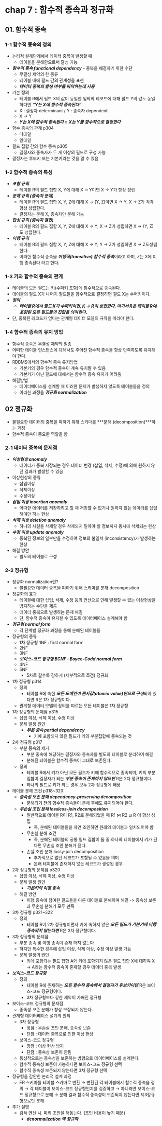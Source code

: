 # chap 7 : 함수적 종속과 정규화

## **01. 함수적 종속**

### ****1-1 함수적 종속의 정의****

- 논리적 설계단계에서 데이터 중복이 발생할 때
    - 테이블을 분해함으로써 달성 가능
- ***함수적 종속  functional dependency*** - 중복을 해결하기 위한 수단
    - 무결성 제약의 한 종류
    - 테이블 내에 필드 간의 관계성을 표현
    - ***데이터 중복의 발생 여부를 파악하는데 사용***
- 기본 정의
    - 테이블 R에서 필드 X의 값이 동일한 임의의 레코드에 대해 필드 Y의 값도 동일하다면 ***“Y는 X에 함수적 종속된다”***
    - X : 결정자 determinant / Y : 종속자 dependent
    - X → Y
    - ***Y는 X에 함수적 종속된다 = X는 Y를 함수적으로 결정한다***
- 함수 종속의 관계 p304
    - 다대일
    - 일대일
- 필드 집합 간의 함수 종속 p305
    - 결정자와 종속자가 두 개 이상의 필드로 구성 가능
- 결정자는 후보키 또는 기본키라는 것을 알 수 있음

### ****1-2 함수적 종속의 특성****

- ***포함 규칙***
    - 테이블 R의 필드 집합 X, Y에 대해 X ⊃ Y이면 X → Y가 항상 성립
- ***분해 규칙 (종속자 분해)***
    - 테이블 R의 필드 집합 X, Y, Z에 대해 X → (Y, Z)이면 X → Y, X → Z가 각각 항상 성립한다.
    - 결정자는 분해 X, 종속자만 분해 가능
- ***합성 규칙 (종속자 결합)***
    - 테이블 R의 필드 집합 X, Y, Z에 대해 X → Y, X → Z가 성립하면 X → (Y, Z)도 성립한다.
- ***이행 규칙***
    - 테이블 R의 필드 집합 X, Y, Z에 대해 X → Y, Y → Z가 성립하면 X → Z도성립한다.
    - 이러한 함수적 종속을 ***이행적(transitive) 함수적 종속***이라고 하며, Z는 X에 이행 종속된다 라고 한다.

### ****1-3 키와 함수적 종속의 관계****

- 테이블의 모든 필드는 키(수퍼키 포함)에 함수적으로 종속된다.
- 테이블의 필드 X가 나머지 필드들을 함수적으로 결정하면 필드 X는 수퍼키이다.
- ***정의***
    - ***테이블 R에서 필드 K가 수퍼키이면, K → R이 성립한다. 여기서 R은 테이블 R에 포함된 모든 필드들의 집합을 의미한다.***
- 단, 중복된 레코드가 없다는 관계형 데이터 모델의 규칙을 따라야 한다.

### ****1-4 함수적 종속의 유지 방법****

- 함수적 종속은 무결성 제약의 일종
- 어떠한 테이블 인스턴스에 대해서도 주어진 함수적 종속을 항상 만족하도록 유지해야 한다.
- RDBMS에서의 함수적 종속 유지방법
    - 기본키의 경우 함수적 종속이 계속 유지될 수 있음
    - 기본키가 아닌 필드에 대해서는 함수적 종속 유지가 어려움
- 해결방법
    - 데이터베이스를 설계할 때 이러한 문제가 발생하지 않도록 테이블들을 정의
    - 이러한 과정을 ***정규화 normalization***

## 02 **정규화**

- 불필요한 데이터의 중복을 피하기 위해 스키마를 ***분해 (decomposition)***하는 과정
- 함수적 종속이 중요한 역할을 함

### ****2-1 데이터 중복의 문제점****

- ***이상현상 anomaly***
    - 데이터가 중복 저장되는 경우 데이터 변경 (삽입, 삭제, 수정)에 의해 원하지 않던 결과가 발생할 수 있음
- 이상현상의 종류
    - 삽입이상
    - 삭제이상
    - 수정이상
- ***삽입 이상 insertion anomaly***
    - 어떠한 데이터를 저장하려고 할 때 저장할 수 없거나 원하지 않는 데이터를 삽입 해야만 하는 현상
- ***삭제 이상 deletion anomaly***
    - 하나의 사실을 삭제할 경우 삭제되지 말아야 할 정보까지 동시에 삭제되는 현상
- ***수정 이상 update anomaly***
    - 중복된 정보의 일부만을 수정하여 정보의 불일치 (inconsistency)가 발생하는 현상
- 해결 방안
    - 별도의 테이블로 구성

### ****2-2 정규형****

- 정규화 normalization란?
    - 불필요한 데이터 중복을 피하기 위해 스키마를 분해 decomposition
- 정규화의 효과
    - 테이블에 대한 삽입, 삭제, 수정 등의 연산으로 인해 발생할 수 있는 이상현상을 방지하는 수단을 제공
    - 데이터 중복으로 발생하는 문제 해결
    - 단, 함수적 종속이 유지될 수 있도록 데이터베이스 설계해야 함
- ***정규형 normal form***
    - 각 단계별 정규화 과정을 통해 분해된 테이블들
- 정규형의 종류
    - 1차 정규형 1NF : first normal form
    - 2NF
    - 3NF
    - ***보이스-코드 정규형 BCNF : Boyce-Codd normal form***
    - 4NF
    - 5NF
        - 5차로 갈수록 강하게 (세부적으로 쪼갬) 정규화
- 1차 정규형 p314
    - 정의
        - 테이블 R에 속한 ***모든 도메인이 원자값(atomic value)만으로 구성***되어 있다면 R은 1차 정규형이다.
    - 관계형 데이터 모델의 정의를 따르는 모든 테이블은 1차 정규형
- 1차 정규형의 문제점 p315
    - 삽입 이상, 삭제 이상, 수정 이상
    - 문제 발생 원인
        - ***부분 종속 partial dependency***
            - 키에 포함되지 않은 필드가 키의 부분집합에 종속되는 것
- 2차 정규형 p317
    - 부분 종속의 제거
        - 부분 종속에 해당하는 결정자와 종속자를 별도의 테이블로 분리하여 해결
        - 분해된 테이블은 함수적 종속이 그대로 보존된다.
    - 정의
        - 테이블 R에서 키가 아닌 모든 필드가 키에 함수적으로 종속되며, 키의 부분집합이 결정자가 되는 ***부분 종속이 존재하지 않으면***  R은 2차 정규형이다.
        - 하나의 필드로 키가 되는 경우 모두 2차 정규형에 해당
- 테이블 분해 조건 p318~320
    - ***종속성 보존 분해 dependency-preserving decomposition***
        - 분해되기 전의 함수적 종속들이 분해 후에도 유지되어야 한다.
    - ***무손실 조인 분해 lossless-join decomposition***
        - 일반적으로 테이블 R이 R1, R2로 분해되었을 때 R1 ⋈ R2 ⊇ R 이 항상 성립
            - 즉, 분해된 테이블들을 자연 조인하면 원래의 테이블과 일치되어야 함
        - 무손실 분해 조건
            - 즉, 분해된 테이블의 공통 필드 집합이 둘 중 하나의 테이블에서 키가 된다면 무손실 조인 분해가 된다.
        - 손실 조인 분해 lossy-join decomposition
            - 추가적으로 없던 레코드가 포함될 수 있음을 의미
            - 본래 테이블에 존재하지 않는 레코드가 생성된 경우
- 2차 정규형의 문제점 p320
    - 삽입 이상, 삭제 이상, 수정 이상
    - 문제 발생 원인
        - ***기본키의 이행 종속***
    - 해결 방안
        - 이행 종속에 참여한 필드들을 다른 테이블로 분해하여 해결 -> 종속성 보존과 무손실 분해가 모두 만족
- 3차 정규형 p321~322
    - 정의
        - 테이블 R이 2차 정규형이면서 키에 속하지 않은 ***모든 필드가 기본키에 이행 종속되지 않는다면*** R은 3차 정규형이다.
- 3차 정규형의 문제점
    - 부분 종속 및 이행 종속이 존재 하지 않는다
    - 하지만 특수한 경우에 삽입 이상, 삭제 이상, 수정 이상 발생 가능
    - 문제 발생의 원인
        - 키에 포함되는 필드 집합 A와 키에 포함되지 않은 필드 집합 X에 대하여 X → A라는 함수적 종속이 존재할 경우 데이터 중복 발생
- ***보이스-코드 정규형***
    - 정의
        - 테이블 R에 존재하는 ***모든 함수적 종속에서 결정자가 후보키이면***  R은 보이스-코드 정규형이다.
        - 3차 정규형보다 강한 제약이 가해진 정규형
- 보이스-코드 정규형의 문제점
    - 종속성 보존 분해가 항상 보장되지 않는다.
- 관계형 데이터베이스 설계의 원칙
    - 3차 정규형
        - 장점 : 무손실 조인 분해, 종속성 보존
        - 단점 : 데이터 중복으로 인한 이상 현상
    - 보이스-코드 정규형
        - 장점 : 이상 현상 방지
        - 단점 : 종속성 보존이 안됨
    - 통상적으로는 종속성을 보존하는 방향으로 데이터베이스를 설계한다.
    - 함수적 종속성 보존이 가능하다면 보이스-코드 정규형 선택
    - 함수적 종속성 보존되지 않는다면 3차 정규형 선택
- 정규형을 감안한 논리적 설계 과정
    - ER 스키마를 테이블 스키마로 변환 → 변환된 각 테이블에서 함수적 종속을 정의 → 각 테이블이 보이스-코드 정규형인지를 검증하고 → 아니라면 보이스-코드 정규형으로 분해 → 분해 결과 함수적 종속성이 보존되지 않는다면 제3정규형으로만 분해
- 추가 설명
    - 검색 연산 시, 미리 조인을 해놓는다. (조인 비용이 높기 때문)
        - ***denormalization 역 정규화***